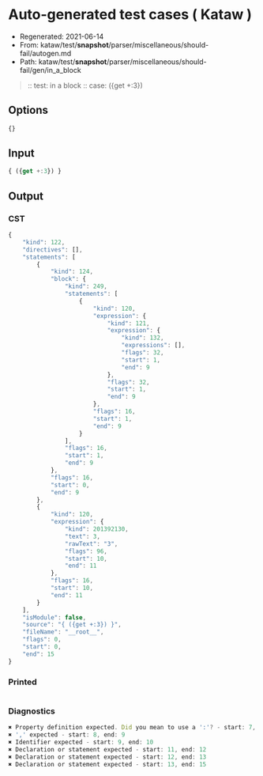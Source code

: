 # Auto-generated test cases ( Kataw )
- Regenerated: 2021-06-14
- From: kataw/test/__snapshot__/parser/miscellaneous/should-fail/autogen.md
- Path: kataw/test/__snapshot__/parser/miscellaneous/should-fail/gen/in_a_block
> :: test: in a block
> :: case: ({get +:3})
## Options

`````js
{}
`````
## Input

`````js
{ ({get +:3}) }
`````
## Output

### CST

```javascript
{
    "kind": 122,
    "directives": [],
    "statements": [
        {
            "kind": 124,
            "block": {
                "kind": 249,
                "statements": [
                    {
                        "kind": 120,
                        "expression": {
                            "kind": 121,
                            "expression": {
                                "kind": 132,
                                "expressions": [],
                                "flags": 32,
                                "start": 1,
                                "end": 9
                            },
                            "flags": 32,
                            "start": 1,
                            "end": 9
                        },
                        "flags": 16,
                        "start": 1,
                        "end": 9
                    }
                ],
                "flags": 16,
                "start": 1,
                "end": 9
            },
            "flags": 16,
            "start": 0,
            "end": 9
        },
        {
            "kind": 120,
            "expression": {
                "kind": 201392130,
                "text": 3,
                "rawText": "3",
                "flags": 96,
                "start": 10,
                "end": 11
            },
            "flags": 16,
            "start": 10,
            "end": 11
        }
    ],
    "isModule": false,
    "source": "{ ({get +:3}) }",
    "fileName": "__root__",
    "flags": 0,
    "start": 0,
    "end": 15
}
```

### Printed

```javascript

```

### Diagnostics

```javascript
✖ Property definition expected. Did you mean to use a ':'? - start: 7, end: 9
✖ ',' expected - start: 8, end: 9
✖ Identifier expected - start: 9, end: 10
✖ Declaration or statement expected - start: 11, end: 12
✖ Declaration or statement expected - start: 12, end: 13
✖ Declaration or statement expected - start: 13, end: 15

```

